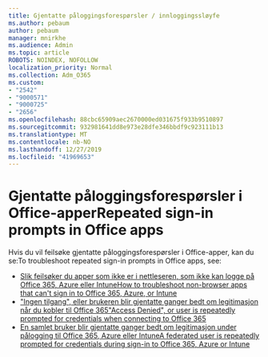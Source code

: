 ```yaml
---
title: Gjentatte påloggingsforespørsler / innloggingssløyfe
ms.author: pebaum
author: pebaum
manager: mnirkhe
ms.audience: Admin
ms.topic: article
ROBOTS: NOINDEX, NOFOLLOW
localization_priority: Normal
ms.collection: Adm_O365
ms.custom:
- "2542"
- "9000571"
- "9000725"
- "2656"
ms.openlocfilehash: 88cbc65909aec2670000ed031675f933b9510897
ms.sourcegitcommit: 932981641dd8e973e28dfe346bbdf9c923111b13
ms.translationtype: MT
ms.contentlocale: nb-NO
ms.lasthandoff: 12/27/2019
ms.locfileid: "41969653"
---
```

# <a name="repeated-sign-in-prompts-in-office-apps"></a><span data-ttu-id="d6e0e-102">Gjentatte påloggingsforespørsler i Office-apper</span><span class="sxs-lookup"><span data-stu-id="d6e0e-102">Repeated sign-in prompts in Office apps</span></span>

<span data-ttu-id="d6e0e-103">Hvis du vil feilsøke gjentatte påloggingsforespørsler i Office-apper, kan du se:</span><span class="sxs-lookup"><span data-stu-id="d6e0e-103">To troubleshoot repeated sign-in prompts in Office apps, see:</span></span>

- [<span data-ttu-id="d6e0e-104">Slik feilsøker du apper som ikke er i nettleseren, som ikke kan logge på Office 365, Azure eller Intune</span><span class="sxs-lookup"><span data-stu-id="d6e0e-104">How to troubleshoot non-browser apps that can't sign in to Office 365, Azure, or Intune</span></span>](https://support.office.com/article/how-to-troubleshoot-non-browser-apps-that-can-t-sign-in-to-office-365-azure-or-intune-3ba1b268-66f6-462c-b0e5-070f5c2603c1)
- [<span data-ttu-id="d6e0e-105">"Ingen tilgang", eller brukeren blir gjentatte ganger bedt om legitimasjon når du kobler til Office 365</span><span class="sxs-lookup"><span data-stu-id="d6e0e-105">"Access Denied", or user is repeatedly prompted for credentials when connecting to Office 365</span></span>](https://docs.microsoft.com/office365/troubleshoot/security/access-denied-when-connect-to-office-365)
- [<span data-ttu-id="d6e0e-106">En samlet bruker blir gjentatte ganger bedt om legitimasjon under pålogging til Office 365, Azure eller Intune</span><span class="sxs-lookup"><span data-stu-id="d6e0e-106">A federated user is repeatedly prompted for credentials during sign-in to Office 365, Azure or Intune</span></span>](https://docs.microsoft.com/office365/troubleshoot/authentication/federated-user-repeatedly-prompted-for-credentials)

